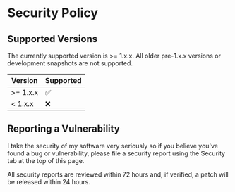 # Security Policy

## Supported Versions

The currently supported version is >= 1.x.x.  All older pre-1.x.x versions or development snapshots are not supported.

| Version  | Supported          |
| -------  | ------------------ |
| >= 1.x.x | :white_check_mark: |
| < 1.x.x  | :x:                |

## Reporting a Vulnerability

I take the security of my software very seriously so if you believe you've found a bug or vulnerability, please file a security report using the Security tab at the top of this page.

All security reports are reviewed within 72 hours and, if verified, a patch will be released within 24 hours.
